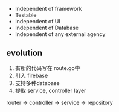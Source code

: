 

- Independent of framework
- Testable
- Independent of UI
- Independent of Database
- Independent of any external agency



## evolution
1. 有所的代码写在 route.go中
2. 引入 firebase
3. 支持多种database
4. 提取 service, controller layer

router -> controller -> service -> repository
